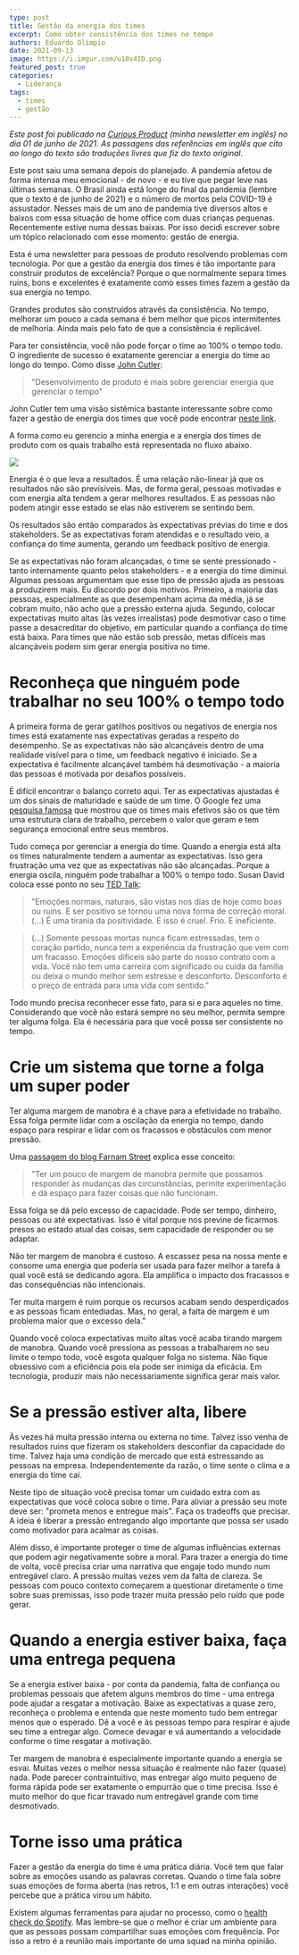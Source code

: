 ```yaml
---
type: post
title: Gestão da energia dos times
excerpt: Como obter consistência dos times no tempo
authors: Eduardo Olímpio
date: 2021-09-13
image: https://i.imgur.com/u18v4ID.png
featured_post: true
categories:
  - Liderança
tags:
  - times
  - gestão
---
```

*Este post foi publicado na [Curious Product](https://curiousproduct.substack.com/) (minha newsletter em inglês) no dia 01 de junho de 2021. As passagens das referências em inglês que cito ao longo do texto são traduções livres que fiz do texto original.*

Este post saiu uma semana depois do planejado. A pandemia afetou de forma intensa meu emocional - de novo - e eu tive que pegar leve nas últimas semanas. O Brasil ainda está longe do final da pandemia (lembre que o texto é de junho de 2021) e o número de mortos pela COVID-19 é assustador. Nesses mais de um ano de pandemia tive diversos altos e baixos com essa situação de home office com duas crianças pequenas. Recentemente estive numa dessas baixas. Por isso decidi escrever sobre um tópico relacionado com esse momento: gestão de energia.

Esta é uma newsletter para pessoas de produto resolvendo problemas com tecnologia. Por que a gestão da energia dos times é tão importante para construir produtos de excelência? Porque o que normalmente separa times ruins, bons e excelentes é exatamente como esses times fazem a gestão da sua energia no tempo.

Grandes produtos são construídos através da consistência. No tempo, melhorar um pouco a cada semana é bem melhor que picos intermitentes de melhoria. Ainda mais pelo fato de que a consistência é replicável.

Para ter consistência, você não pode forçar o time ao 100% o tempo todo. O ingrediente de sucesso é exatamente gerenciar a energia do time ao longo do tempo. Como disse [John Cutler](https://twitter.com/johncutlefish/status/1338175568068497408?s=20):

> "Desenvolvimento de produto é mais sobre gerenciar energia que gerenciar o tempo"

John Cutler tem uma visão sistêmica bastante interessante sobre como fazer a gestão de energia dos times que você pode encontrar [neste link](https://cutlefish.substack.com/p/tmb-1252-breaking-the-wicked-loop).

A forma como eu gerencio a minha energia e a energia dos times de produto com os quais trabalho está representada no fluxo abaixo.

![](/images/posts/gestao-de-energia-dos-times-1.png)

Energia é o que leva a resultados. É uma relação não-linear já que os resultados não são previsíveis. Mas, de forma geral, pessoas motivadas e com energia alta tendem a gerar melhores resultados. E as pessoas não podem atingir esse estado se elas não estiverem se sentindo bem.

Os resultados são então comparados às expectativas prévias do time e dos stakeholders. Se as expectativas foram atendidas e o resultado veio, a confiança do time aumenta, gerando um feedback positivo de energia.

Se as expectativas não foram alcançadas, o time se sente pressionado - tanto internamente quanto pelos stakeholders - e a energia do time diminui. Algumas pessoas argumentam que esse tipo de pressão ajuda as pessoas a produzirem mais. Eu discordo por dois motivos. Primeiro, a maioria das pessoas, especialmente as que desempenham acima da média, já se cobram muito, não acho que a pressão externa ajuda. Segundo, colocar expectativas muito altas (às vezes irrealistas) pode desmotivar caso o time passe a desacreditar do objetivo, em particular quando a confiança do time está baixa. Para times que não estão sob pressão, metas difíceis mas alcançáveis podem sim gerar energia positiva no time.

# Reconheça que ninguém pode trabalhar no seu 100% o tempo todo

A primeira forma de gerar gatilhos positivos ou negativos de energia nos times está exatamente nas expectativas geradas a respeito do desempenho. Se as expectativas não são alcançáveis dentro de uma realidade visível para o time, um feedback negativo é iniciado. Se a expectativa é facilmente alcançável também há desmotivação - a maioria das pessoas é motivada por desafios possíveis.

É difícil encontrar o balanço correto aqui. Ter as expectativas ajustadas é um dos sinais de maturidade e saúde de um time. O Google fez uma [pesquisa famosa](https://rework.withgoogle.com/print/guides/5721312655835136/) que mostrou que os times mais efetivos são os que têm uma estrutura clara de trabalho, percebem o valor que geram e tem segurança emocional entre seus membros.

Tudo começa por gerenciar a energia do time. Quando a energia está alta os times naturalmente tendem a aumentar as expectativas. Isso gera frustração uma vez que as expectativas não são alcançadas. Porque a energia oscila, ninguém pode trabalhar a 100% o tempo todo. Susan David coloca esse ponto no seu [TED Talk](https://www.ted.com/talks/susan_david_the_gift_and_power_of_emotional_courage/):

> "Emoções normais, naturais, são vistas nos dias de hoje como boas ou ruins. E ser positivo se tornou uma nova forma de correção moral. (...) É uma tirania da positividade. E isso é cruel. Frio. E ineficiente.

> (...) Somente pessoas mortas nunca ficam estressadas, tem o coração partido, nunca tem a experiência da frustração que vem com um fracasso. Emoções difíceis são parte do nosso contrato com a vida. Você não tem uma carreira com significado ou cuida da família ou deixa o mundo melhor sem estresse e desconforto. Desconforto é o preço de entrada para uma vida com sentido."

Todo mundo precisa reconhecer esse fato, para si e para aqueles no time. Considerando que você não estará sempre no seu melhor, permita sempre ter alguma folga. Ela é necessária para que você possa ser consistente no tempo.

# Crie um sistema que torne a folga um super poder

Ter alguma margem de manobra é a chave para a efetividade no trabalho. Essa folga permite lidar com a oscilação da energia no tempo, dando espaço para respirar e lidar com os fracassos e obstáculos com menor pressão.

Uma [passagem do blog Farnam Street](https://fs.blog/2021/05/slack/) explica esse conceito:

>"Ter um pouco de margem de manobra permite que possamos responder às mudanças das circunstâncias, permite experimentação e dá espaço para fazer coisas que não funcionam.

Essa folga se dá pelo excesso de capacidade. Pode ser tempo, dinheiro, pessoas ou até expectativas. Isso é vital porque nos previne de ficarmos presos ao estado atual das coisas, sem capacidade de responder ou se adaptar.

Não ter margem de manobra é custoso. A escassez pesa na nossa mente e consome uma energia que poderia ser usada para fazer melhor a tarefa à qual você está se dedicando agora. Ela amplifica o impacto dos fracassos e das consequências não intencionais.

Ter muita margem é ruim porque os recursos acabam sendo desperdiçados e as pessoas ficam entediadas. Mas, no geral, a falta de margem é um problema maior que o excesso dela."

Quando você coloca expectativas muito altas você acaba tirando margem de manobra. Quando você pressiona as pessoas a trabalharem no seu limite o tempo todo, você esgota qualquer folga no sistema. Não fique obsessivo com a eficiência pois ela pode ser inimiga da eficácia. Em tecnologia, produzir mais não necessariamente significa gerar mais valor.

# Se a pressão estiver alta, libere

Às vezes há muita pressão interna ou externa no time. Talvez isso venha de resultados ruins que fizeram os stakeholders desconfiar da capacidade do time. Talvez haja uma condição de mercado que está estressando as pessoas na empresa. Independentemente da razão, o time sente o clima e a energia do time cai.

Neste tipo de situação você precisa tomar um cuidado extra com as expectativas que você coloca sobre o time. Para aliviar a pressão seu mote deve ser: "prometa menos e entregue mais". Faça os tradeoffs que precisar. A ideia é liberar a pressão entregando algo importante que possa ser usado como motivador para acalmar as coisas.

Além disso, é importante proteger o time de algumas influências externas que podem agir negativamente sobre a moral. Para trazer a energia do time de volta, você precisa criar uma narrativa que engaje todo mundo num entregável claro. A pressão muitas vezes vem da falta de clareza. Se pessoas com pouco contexto começarem a questionar diretamente o time sobre suas premissas, isso pode trazer muita pressão pelo ruído que pode gerar.

# Quando a energia estiver baixa, faça uma entrega pequena

Se a energia estiver baixa - por conta da pandemia, falta de confiança ou problemas pessoais que afetem alguns membros do time - uma entrega pode ajudar a resgatar a motivação. Baixe as expectativas a quase zero, reconheça o problema e entenda que neste momento tudo bem entregar menos que o esperado. Dê a você e às pessoas tempo para respirar e ajude seu time a entregar algo. Comece devagar e vá aumentando a velocidade conforme o time resgatar a motivação.

Ter margem de manobra é especialmente importante quando a energia se esvai. Muitas vezes o melhor nessa situação é realmente não fazer (quase) nada. Pode parecer contraintuitivo, mas entregar algo muito pequeno de forma rápida pode ser exatamente o empurrão que o time precisa. Isso é muito melhor do que ficar travado num entregável grande com time desmotivado.

# Torne isso uma prática

Fazer a gestão da energia do time é uma prática diária. Você tem que falar sobre as emoções usando as palavras corretas. Quando o time fala sobre suas emoções de forma aberta (nas retros, 1:1 e em outras interações) você percebe que a prática virou um hábito.

Existem algumas ferramentas para ajudar no processo, como o [health check do Spotify](https://engineering.atspotify.com/2014/09/16/squad-health-check-model/). Mas lembre-se que o melhor é criar um ambiente para que as pessoas possam compartilhar suas emoções com frequência. Por isso a retro é a reunião mais importante de uma squad na minha opinião.